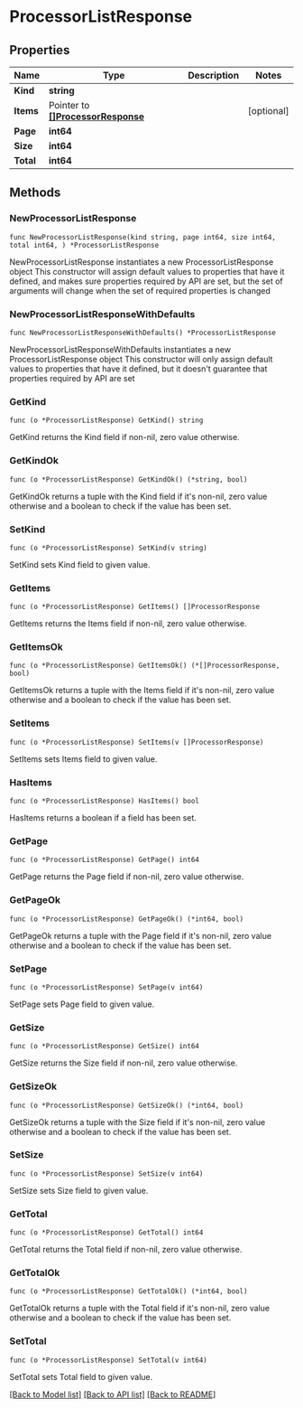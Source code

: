 # ProcessorListResponse

## Properties

Name | Type | Description | Notes
------------ | ------------- | ------------- | -------------
**Kind** | **string** |  | 
**Items** | Pointer to [**[]ProcessorResponse**](ProcessorResponse.md) |  | [optional] 
**Page** | **int64** |  | 
**Size** | **int64** |  | 
**Total** | **int64** |  | 

## Methods

### NewProcessorListResponse

`func NewProcessorListResponse(kind string, page int64, size int64, total int64, ) *ProcessorListResponse`

NewProcessorListResponse instantiates a new ProcessorListResponse object
This constructor will assign default values to properties that have it defined,
and makes sure properties required by API are set, but the set of arguments
will change when the set of required properties is changed

### NewProcessorListResponseWithDefaults

`func NewProcessorListResponseWithDefaults() *ProcessorListResponse`

NewProcessorListResponseWithDefaults instantiates a new ProcessorListResponse object
This constructor will only assign default values to properties that have it defined,
but it doesn't guarantee that properties required by API are set

### GetKind

`func (o *ProcessorListResponse) GetKind() string`

GetKind returns the Kind field if non-nil, zero value otherwise.

### GetKindOk

`func (o *ProcessorListResponse) GetKindOk() (*string, bool)`

GetKindOk returns a tuple with the Kind field if it's non-nil, zero value otherwise
and a boolean to check if the value has been set.

### SetKind

`func (o *ProcessorListResponse) SetKind(v string)`

SetKind sets Kind field to given value.


### GetItems

`func (o *ProcessorListResponse) GetItems() []ProcessorResponse`

GetItems returns the Items field if non-nil, zero value otherwise.

### GetItemsOk

`func (o *ProcessorListResponse) GetItemsOk() (*[]ProcessorResponse, bool)`

GetItemsOk returns a tuple with the Items field if it's non-nil, zero value otherwise
and a boolean to check if the value has been set.

### SetItems

`func (o *ProcessorListResponse) SetItems(v []ProcessorResponse)`

SetItems sets Items field to given value.

### HasItems

`func (o *ProcessorListResponse) HasItems() bool`

HasItems returns a boolean if a field has been set.

### GetPage

`func (o *ProcessorListResponse) GetPage() int64`

GetPage returns the Page field if non-nil, zero value otherwise.

### GetPageOk

`func (o *ProcessorListResponse) GetPageOk() (*int64, bool)`

GetPageOk returns a tuple with the Page field if it's non-nil, zero value otherwise
and a boolean to check if the value has been set.

### SetPage

`func (o *ProcessorListResponse) SetPage(v int64)`

SetPage sets Page field to given value.


### GetSize

`func (o *ProcessorListResponse) GetSize() int64`

GetSize returns the Size field if non-nil, zero value otherwise.

### GetSizeOk

`func (o *ProcessorListResponse) GetSizeOk() (*int64, bool)`

GetSizeOk returns a tuple with the Size field if it's non-nil, zero value otherwise
and a boolean to check if the value has been set.

### SetSize

`func (o *ProcessorListResponse) SetSize(v int64)`

SetSize sets Size field to given value.


### GetTotal

`func (o *ProcessorListResponse) GetTotal() int64`

GetTotal returns the Total field if non-nil, zero value otherwise.

### GetTotalOk

`func (o *ProcessorListResponse) GetTotalOk() (*int64, bool)`

GetTotalOk returns a tuple with the Total field if it's non-nil, zero value otherwise
and a boolean to check if the value has been set.

### SetTotal

`func (o *ProcessorListResponse) SetTotal(v int64)`

SetTotal sets Total field to given value.



[[Back to Model list]](../README.md#documentation-for-models) [[Back to API list]](../README.md#documentation-for-api-endpoints) [[Back to README]](../README.md)



